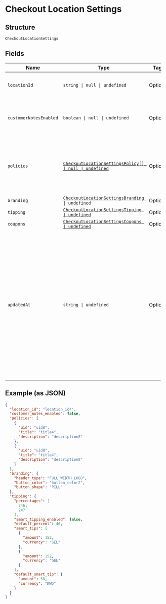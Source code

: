<!-- Optimized: 2025-10-06 -->
<!-- RPM: 1.6.2.1.1.6.2.1_checkout-location-settings_20251006 -->
<!-- Session: E2E RPM DNA Application -->
<!-- AOM: RND (Reggie & Dro) -->
<!-- COI: TECHNOLOGY -->
<!-- RPM: HIGH -->
<!-- ACTION: BUILD -->


# Checkout Location Settings

## Structure

`CheckoutLocationSettings`

## Fields

| Name | Type | Tags | Description |
|  --- | --- | --- | --- |
| `locationId` | `string \| null \| undefined` | Optional | The ID of the location that these settings apply to. |
| `customerNotesEnabled` | `boolean \| null \| undefined` | Optional | Indicates whether customers are allowed to leave notes at checkout. |
| `policies` | [`CheckoutLocationSettingsPolicy[] \| null \| undefined`](../../doc/models/checkout-location-settings-policy.md) | Optional | Policy information is displayed at the bottom of the checkout pages.<br>You can set a maximum of two policies. |
| `branding` | [`CheckoutLocationSettingsBranding \| undefined`](../../doc/models/checkout-location-settings-branding.md) | Optional | - |
| `tipping` | [`CheckoutLocationSettingsTipping \| undefined`](../../doc/models/checkout-location-settings-tipping.md) | Optional | - |
| `coupons` | [`CheckoutLocationSettingsCoupons \| undefined`](../../doc/models/checkout-location-settings-coupons.md) | Optional | - |
| `updatedAt` | `string \| undefined` | Optional | The timestamp when the settings were last updated, in RFC 3339 format.<br>Examples for January 25th, 2020 6:25:34pm Pacific Standard Time:<br>UTC: 2020-01-26T02:25:34Z<br>Pacific Standard Time with UTC offset: 2020-01-25T18:25:34-08:00 |

## Example (as JSON)

```json
{
  "location_id": "location_id4",
  "customer_notes_enabled": false,
  "policies": [
    {
      "uid": "uid8",
      "title": "title4",
      "description": "description8"
    },
    {
      "uid": "uid8",
      "title": "title4",
      "description": "description8"
    }
  ],
  "branding": {
    "header_type": "FULL_WIDTH_LOGO",
    "button_color": "button_color2",
    "button_shape": "PILL"
  },
  "tipping": {
    "percentages": [
      246,
      247
    ],
    "smart_tipping_enabled": false,
    "default_percent": 46,
    "smart_tips": [
      {
        "amount": 152,
        "currency": "GEL"
      },
      {
        "amount": 152,
        "currency": "GEL"
      }
    ],
    "default_smart_tip": {
      "amount": 58,
      "currency": "KWD"
    }
  }
}
```
